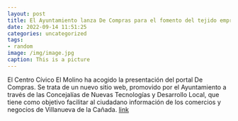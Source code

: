 ```yaml
---
layout: post
title: El Ayuntamiento lanza De Compras para el fomento del tejido empresarial local
date: 2022-09-14 11:51:25
categories: uncategorized
tags:
- random
image: /img/image.jpg
caption: This is a picture
---
```

El Centro Cívico El Molino ha acogido la presentación del portal De Compras. Se trata de un nuevo sitio web, promovido por el Ayuntamiento a través de las Concejalías de Nuevas Tecnologías y Desarrollo Local, que tiene como objetivo facilitar al ciudadano información de los comercios y negocios de Villanueva de la Cañada.  [link](https://www.ayto-villacanada.es/tu-ayuntamiento/el-ayuntamiento-lanza-de-compras-para-el-fomento-del-tejido-empresarial-local/)
